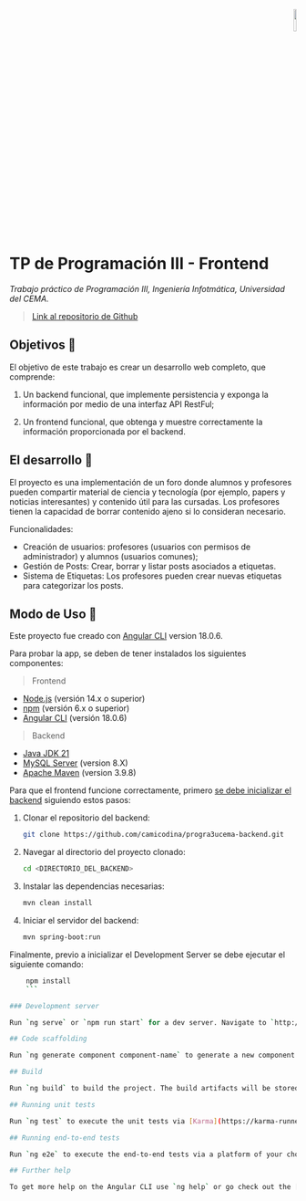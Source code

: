 <p align="right"><img width=10% src="https://ucema.edu.ar/themes/ucema_bootstrap/logo.svg"></p>


# **TP de Programación III - Frontend**

_Trabajo práctico de Programación III, Ingeniería Infotmática, Universidad del CEMA._

> [Link al repositorio de Github](https://github.com/camicodina/progra3ucema-frontend)


## **Objetivos** 📌

El objetivo de este trabajo es crear un desarrollo web completo, que comprende:

1) Un backend funcional, que implemente persistencia y exponga la información por medio de una interfaz API RestFul;

2) Un frontend funcional, que obtenga y muestre correctamente la información proporcionada por el backend.


## **El desarrollo** 🚀

El proyecto es una implementación de un foro donde alumnos y profesores pueden compartir material de ciencia y tecnología (por ejemplo, papers y noticias interesantes) y contenido útil para las cursadas. Los profesores tienen la capacidad de borrar contenido ajeno si lo consideran necesario.

Funcionalidades: 

- Creación de usuarios: profesores (usuarios con permisos de administrador) y alumnos (usuarios comunes);
- Gestión de Posts: Crear, borrar y listar posts asociados a etiquetas.
- Sistema de Etiquetas: Los profesores pueden crear nuevas etiquetas para categorizar los posts.


## **Modo de Uso** 📝

Este proyecto fue creado con  [Angular CLI](https://github.com/angular/angular-cli) version 18.0.6.

Para probar la app, se deben de tener instalados los siguientes componentes:

> Frontend

- [Node.js](https://nodejs.org/) (versión 14.x o superior)
- [npm](https://www.npmjs.com/) (versión 6.x o superior)
- [Angular CLI](https://angular.io/cli) (versión 18.0.6)

> Backend

- [Java JDK 21](https://www.oracle.com/ar/java/technologies/downloads/#jdk21-windows)
- [MySQL Server](https://dev.mysql.com/downloads/mysql/) (version 8.X)
- [Apache Maven](https://maven.apache.org/download.cgi) (version 3.9.8)

Para que el frontend funcione correctamente, primero [se debe inicializar el backend](https://github.com/camicodina/progra3ucema-backend) siguiendo estos pasos:

1. Clonar el repositorio del backend:

    ```bash
    git clone https://github.com/camicodina/progra3ucema-backend.git
    ```

2. Navegar al directorio del proyecto clonado:

    ```bash
    cd <DIRECTORIO_DEL_BACKEND>
    ```

3. Instalar las dependencias necesarias:

    ```bash
    mvn clean install
    ```

4. Iniciar el servidor del backend:

    ```bash
    mvn spring-boot:run
    ```

Finalmente, previo a inicializar el Development Server se debe ejecutar el siguiente comando:

```bash
    npm install
    ```

### Development server

Run `ng serve` or `npm run start` for a dev server. Navigate to `http://localhost:4200/`. The application will automatically reload if you change any of the source files.

## Code scaffolding

Run `ng generate component component-name` to generate a new component. You can also use `ng generate directive|pipe|service|class|guard|interface|enum|module`.

## Build

Run `ng build` to build the project. The build artifacts will be stored in the `dist/` directory.

## Running unit tests

Run `ng test` to execute the unit tests via [Karma](https://karma-runner.github.io).

## Running end-to-end tests

Run `ng e2e` to execute the end-to-end tests via a platform of your choice. To use this command, you need to first add a package that implements end-to-end testing capabilities.

## Further help

To get more help on the Angular CLI use `ng help` or go check out the [Angular CLI Overview and Command Reference](https://angular.dev/tools/cli) page.
